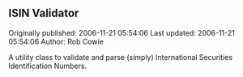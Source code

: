 ## ISIN Validator

Originally published: 2006-11-21 05:54:06
Last updated: 2006-11-21 05:54:06
Author: Rob Cowie

A utility class to validate and parse (simply) International Securities Identification Numbers.
